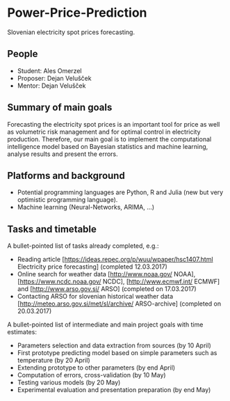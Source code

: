 # Power-Price-Prediction
Slovenian electricity spot prices forecasting.  

## People

* Student: Ales Omerzel
* Proposer:  Dejan Velušček
* Mentor:  Dejan Velušček

## Summary of main goals

Forecasting the electricity spot prices is an important tool for price as well as volumetric risk management and for optimal control in electricity production. Therefore, our main goal is to implement the computational intelligence model based on Bayesian statistics and machine learning, analyse results and present the errors. 

## Platforms and background

* Potential programming languages are Python, R and Julia (new but very optimistic programming language). 
* Machine learning (Neural-Networks, ARIMA, ...)

## Tasks and timetable

A bullet-pointed list of tasks already completed, e.g.:
* Reading article [https://ideas.repec.org/p/wuu/wpaper/hsc1407.html Electricity price forecasting] (completed 12.03.2017)
* Online search for weather data [http://www.noaa.gov/ NOAA], [https://www.ncdc.noaa.gov/ NCDC], [http://www.ecmwf.int/ ECMWF] and [http://www.arso.gov.si/ ARSO]  (completed on 17.03.2017)
* Contacting ARSO for slovenian historical weather data  [http://meteo.arso.gov.si/met/sl/archive/ ARSO-archive] (completed on 20.03.2017)

A bullet-pointed list of intermediate and main project goals with time estimates:
* Parameters selection and data extraction from sources (by 10 April)
* First prototype predicting model based on simple parameters such as temperature (by 20 April)
* Extending prototype to other parameters (by end April)
* Computation of errors, cross-validation (by 10 May)
* Testing various models (by 20 May)
* Experimental evaluation and presentation preparation (by end May)
